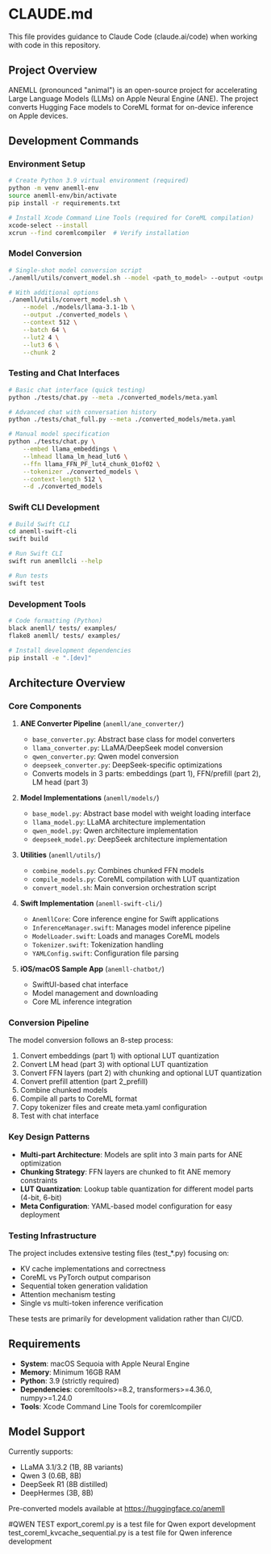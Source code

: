 # CLAUDE.md

This file provides guidance to Claude Code (claude.ai/code) when working with code in this repository.

## Project Overview

ANEMLL (pronounced "animal") is an open-source project for accelerating Large Language Models (LLMs) on Apple Neural Engine (ANE). The project converts Hugging Face models to CoreML format for on-device inference on Apple devices.

## Development Commands

### Environment Setup
```bash
# Create Python 3.9 virtual environment (required)
python -m venv anemll-env
source anemll-env/bin/activate
pip install -r requirements.txt

# Install Xcode Command Line Tools (required for CoreML compilation)
xcode-select --install
xcrun --find coremlcompiler  # Verify installation
```

### Model Conversion
```bash
# Single-shot model conversion script
./anemll/utils/convert_model.sh --model <path_to_model> --output <output_directory>

# With additional options
./anemll/utils/convert_model.sh \
    --model ./models/llama-3.1-1b \
    --output ./converted_models \
    --context 512 \
    --batch 64 \
    --lut2 4 \
    --lut3 6 \
    --chunk 2
```

### Testing and Chat Interfaces
```bash
# Basic chat interface (quick testing)
python ./tests/chat.py --meta ./converted_models/meta.yaml

# Advanced chat with conversation history
python ./tests/chat_full.py --meta ./converted_models/meta.yaml

# Manual model specification
python ./tests/chat.py \
    --embed llama_embeddings \
    --lmhead llama_lm_head_lut6 \
    --ffn llama_FFN_PF_lut4_chunk_01of02 \
    --tokenizer ./converted_models \
    --context-length 512 \
    --d ./converted_models
```

### Swift CLI Development
```bash
# Build Swift CLI
cd anemll-swift-cli
swift build

# Run Swift CLI
swift run anemllcli --help

# Run tests
swift test
```

### Development Tools
```bash
# Code formatting (Python)
black anemll/ tests/ examples/
flake8 anemll/ tests/ examples/

# Install development dependencies
pip install -e ".[dev]"
```

## Architecture Overview

### Core Components

1. **ANE Converter Pipeline** (`anemll/ane_converter/`)
   - `base_converter.py`: Abstract base class for model converters
   - `llama_converter.py`: LLaMA/DeepSeek model conversion
   - `qwen_converter.py`: Qwen model conversion
   - `deepseek_converter.py`: DeepSeek-specific optimizations
   - Converts models in 3 parts: embeddings (part 1), FFN/prefill (part 2), LM head (part 3)

2. **Model Implementations** (`anemll/models/`)
   - `base_model.py`: Abstract base model with weight loading interface
   - `llama_model.py`: LLaMA architecture implementation
   - `qwen_model.py`: Qwen architecture implementation
   - `deepseek_model.py`: DeepSeek architecture implementation

3. **Utilities** (`anemll/utils/`)
   - `combine_models.py`: Combines chunked FFN models
   - `compile_models.py`: CoreML compilation with LUT quantization
   - `convert_model.sh`: Main conversion orchestration script

4. **Swift Implementation** (`anemll-swift-cli/`)
   - `AnemllCore`: Core inference engine for Swift applications
   - `InferenceManager.swift`: Manages model inference pipeline
   - `ModelLoader.swift`: Loads and manages CoreML models
   - `Tokenizer.swift`: Tokenization handling
   - `YAMLConfig.swift`: Configuration file parsing

5. **iOS/macOS Sample App** (`anemll-chatbot/`)
   - SwiftUI-based chat interface
   - Model management and downloading
   - Core ML inference integration

### Conversion Pipeline

The model conversion follows an 8-step process:
1. Convert embeddings (part 1) with optional LUT quantization
2. Convert LM head (part 3) with optional LUT quantization
3. Convert FFN layers (part 2) with chunking and optional LUT quantization
4. Convert prefill attention (part 2_prefill)
5. Combine chunked models
6. Compile all parts to CoreML format
7. Copy tokenizer files and create meta.yaml configuration
8. Test with chat interface

### Key Design Patterns

- **Multi-part Architecture**: Models are split into 3 main parts for ANE optimization
- **Chunking Strategy**: FFN layers are chunked to fit ANE memory constraints
- **LUT Quantization**: Lookup table quantization for different model parts (4-bit, 6-bit)
- **Meta Configuration**: YAML-based model configuration for easy deployment

### Testing Infrastructure

The project includes extensive testing files (test_*.py) focusing on:
- KV cache implementations and correctness
- CoreML vs PyTorch output comparison
- Sequential token generation validation
- Attention mechanism testing
- Single vs multi-token inference verification

These tests are primarily for development validation rather than CI/CD.

## Requirements

- **System**: macOS Sequoia with Apple Neural Engine
- **Memory**: Minimum 16GB RAM
- **Python**: 3.9 (strictly required)
- **Dependencies**: coremltools>=8.2, transformers>=4.36.0, numpy>=1.24.0
- **Tools**: Xcode Command Line Tools for coremlcompiler

## Model Support

Currently supports:
- LLaMA 3.1/3.2 (1B, 8B variants)
- Qwen 3 (0.6B, 8B)
- DeepSeek R1 (8B distilled)
- DeepHermes (3B, 8B)

Pre-converted models available at https://huggingface.co/anemll

#QWEN TEST
export_coreml.py is a test file for Qwen export development
test_coreml_kvcache_sequential.py is a test file for Qwen inference development